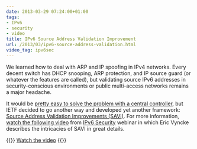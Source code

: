 ```yaml
---
date: 2013-03-29 07:24:00+01:00
tags:
- IPv6
- security
- video
title: IPv6 Source Address Validation Improvement
url: /2013/03/ipv6-source-address-validation.html
video_tag: ipv6sec
---
```

We learned how to deal with ARP and IP spoofing in IPv4 networks. Every decent switch has DHCP snooping, ARP protection, and IP source guard (or whatever the features are called), but validating source IPv6 addresses in security-conscious environments or public multi-access networks remains a major headache.

It would be [pretty easy to solve the problem with a central controller](https://blog.ipspace.net/2012/10/ipv6-first-hop-security-ideal-openflow.html), but IETF decided to go another way and developed yet another framework: [Source Address Validation Improvements (SAVI)](http://tools.ietf.org/wg/savi/). For more information, [watch the following video](http://demo.ipspace.net/get/D4%20-%20Source%20Address%20Validation%20Improvement.mp4) from [IPv6 Security](http://www.ipspace.net/IPv6_security) webinar in which Eric Vyncke describes the intricacies of SAVI in great details.

{{<jump>}}
[Watch the video](http://demo.ipspace.net/get/D4%20-%20Source%20Address%20Validation%20Improvement.mp4)
{{</jump>}}
